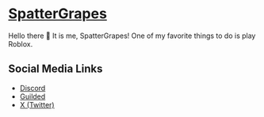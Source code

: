 # [SpatterGrapes](https://SpatterGrapes.github.io/SpatterGrapes/)

Hello there 👋 It is me, SpatterGrapes! One of my favorite things to do is play Roblox.

## Social Media Links
- [Discord](https://discord.gg/wXPBEeBbcb)
- [Guilded](https://www.guilded.gg/The-Guardian-Realm)
- [X (Twitter)](https://twitter.com/spattergrapes)

